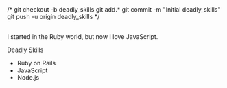 ##
/*
git checkout -b deadly_skills
git add.*
git commit -m "Initial deadly_skills"
git push -u origin deadly_skills
*/
##

I started in the Ruby world, but now I love JavaScript.

Deadly Skills

* Ruby on Rails
* JavaScript
* Node.js


